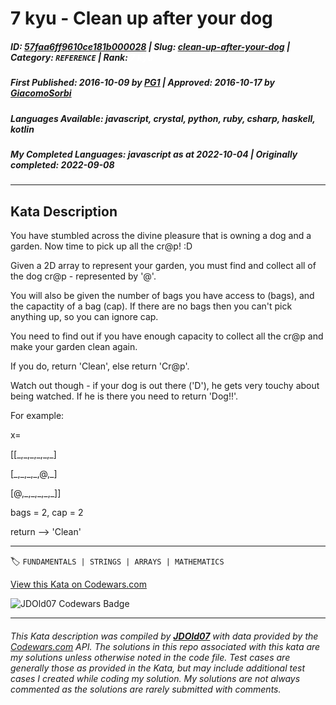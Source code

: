 # 7 kyu - Clean up after your dog

##### **ID**: [57faa6ff9610ce181b000028](https://www.codewars.com/kata/57faa6ff9610ce181b000028) | **Slug**: [clean-up-after-your-dog](https://www.codewars.com/kata/57faa6ff9610ce181b000028) | **Category**: `REFERENCE` | **Rank**: <span style="color:white">7 kyu</span>

##### **First Published**: 2016-10-09 ***by*** [PG1](https://www.codewars.com/users/PG1) | **Approved**: 2016-10-17 ***by*** [GiacomoSorbi](https://www.codewars.com/users/GiacomoSorbi)

##### **Languages Available**: javascript, crystal, python, ruby, csharp, haskell, kotlin

##### **My Completed Languages**: javascript ***as at*** 2022-10-04 | **Originally completed**: 2022-09-08

---

## Kata Description


You have stumbled across the divine pleasure that is owning a dog and a garden. Now time to pick up all the cr@p! :D



Given a 2D array to represent your garden, you must find and collect all of the dog cr@p - represented by '@'.



You will also be given the number of bags you have access to (bags), and the capactity of a bag (cap). If there are no bags then you can't pick anything up, so you can ignore cap.



You need to find out if you have enough capacity to collect all the cr@p and make your garden clean again. 



If you do, return 'Clean', else return 'Cr@p'.



Watch out though - if your dog is out there ('D'), he gets very touchy about being watched. If he is there you need to return 'Dog!!'.



For example:



x=<br>

[[\_,\_,\_,\_,\_,\_]<br>

 [\_,\_,\_,\_,@,\_]<br>

 [@,\_,\_,\_,\_,\_]]



bags = 2, cap = 2



return  --> 'Clean'

---


🏷 `FUNDAMENTALS | STRINGS | ARRAYS | MATHEMATICS`


[View this Kata on Codewars.com](https://www.codewars.com/kata/57faa6ff9610ce181b000028)

![](https://www.codewars.com/users/jdold07/badges/large "JDOld07 Codewars Badge")

---

###### *This Kata description was compiled by [**JDOld07**](https://tpstech.dev) with data provided by the [Codewars.com](https://www.codewars.com) API.  The solutions in this repo associated with this kata are my solutions unless otherwise noted in the code file.  Test cases are generally those as provided in the Kata, but may include additional test cases I created while coding my solution.  My solutions are not always commented as the solutions are rarely submitted with comments.*
